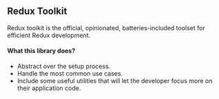 ## Redux Toolkit
Redux toolkit is the official, opinionated, batteries-included toolset for efficient Redux development.

#### What this library does?
- Abstract over the setup process.
- Handle the most common use cases.
- Include some useful utilities that will let the developer focus more on their application code.